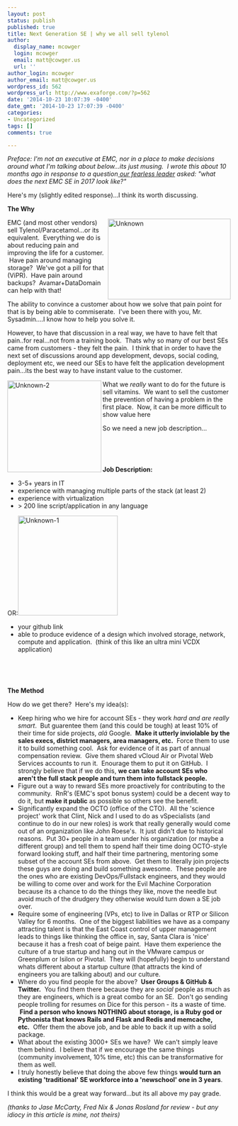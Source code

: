 ```yaml
---
layout: post
status: publish
published: true
title: Next Generation SE | why we all sell tylenol
author:
  display_name: mcowger
  login: mcowger
  email: matt@cowger.us
  url: ''
author_login: mcowger
author_email: matt@cowger.us
wordpress_id: 562
wordpress_url: http://www.exaforge.com/?p=562
date: '2014-10-23 10:07:39 -0400'
date_gmt: '2014-10-23 17:07:39 -0400'
categories:
- Uncategorized
tags: []
comments: true

---
```

<p><em>Preface: I'm not an executive at EMC, nor in a place to make decisions around what I'm talking about below...its just musing.  I wrote this about 10 months ago in response to a question<a href="https://twitter.com/sakacc"> our fearless leader</a> asked: "what does the next EMC SE in 2017 look like?"</em></p>
<p>Here's my (slightly edited response)...I think its worth discussing.</p>
<div>
<p><strong>The Why</strong></p>
<p><img class="alignright size-full wp-image-564" align="right" src="{{ site.baseurl }}/images/2014/10/Unknown.jpeg" alt="Unknown" width="277" height="182" />EMC (and most other vendors) sell Tylenol/Paracetamol...or its equivalent.  Everything we do is about reducing pain and improving the life for a customer.  Have pain around managing storage?  We've got a pill for that (ViPR).  Have pain around backups?  Avamar+DataDomain can help with that!</p>
<p>The ability to convince a customer about how we solve that pain point for that is by being able to commiserate.  I've been there with you, Mr. Sysadmin....I know how to help you solve it.</p>
<p>However, to have that discussion in a real way, we have to have felt that pain..for real...not from a training book.  Thats why so many of our best SEs came from customers - they felt the pain.  I think that in order to have the next set of discussions around app development, devops, social coding, deployment etc, we need our SEs to have felt the application development pain...its the best way to have instant value to the customer.</p>
<p><img align="left" class="alignleft size-full wp-image-567" src="{{ site.baseurl }}/images/2014/10/Unknown-2.jpeg" alt="Unknown-2" width="212" height="207">What we <em>really </em>want to do for the future is sell vitamins.  We want to sell the customer the prevention of having a problem in the first place.  Now, it can be more difficult to show value here</p>
<p>So we need a new job description...</p>
<p>&nbsp;</p>
<p>&nbsp;</p>
</div>
<div><strong>Job Description:</strong></div>
<div></div>
<ul>
<li>3-5+ years in IT</li>
<li>experience with managing multiple parts of the stack (at least 2)</li>
<li>experience with virtualization</li>
<li>&gt; 200 line script/application in any language</li>
</ul>
<div>OR:<a href="{{ site.baseurl }}/images/2014/10/Unknown-1.jpeg"><img class="alignleft size-full wp-image-565" src="{{ site.baseurl }}/images/2014/10/Unknown-1.jpeg" alt="Unknown-1" width="225" height="225" /></a></div>
<ul>
<li>your github link</li>
<li>able to produce evidence of a design which involved storage, network, compute and application.  (think of this like an ultra mini VCDX application)</li>
</ul>
<p>&nbsp;</p>
<p>&nbsp;</p>
<p><strong>The Method </strong></p>
<div>How do we get there?  Here's my idea(s):</div>
<div></div>
<ul>
<li>Keep hiring who we hire for account SEs - they work <em>hard and are really smart</em>.  But guarentee them (and this could be tough) at least 10% of their time for side projects, <em>alá</em> Google.  <b>Make it utterly inviolable by the sales execs, district managers, area managers, etc.</b>  Force them to use it to build something cool.  Ask for evidence of it as part of annual compensation review.  Give them shared vCloud Air or Pivotal Web Services accounts to run it.  Enourage them to put it on GitHub.  I strongly believe that if we do this, <b>we can take account SEs who aren't the full stack people and turn them into fullstack people.</b></li>
<li>Figure out a way to reward SEs more proactively for contributing to the community.  RnR's (EMC's spot bonus system) could be a decent way to do it, but <b>make it public</b> as possible so others see the benefit.</li>
<li>Significantly expand the OCTO (office of the CTO).  All the 'science project' work that Clint, Nick and I used to do as vSpecialists (and continue to do in our new roles) is work that really generally would come out of an organization like John Roese's.  It just didn't due to historical reasons.  Put 30+ people in a team under his organization (or maybe a different group) and tell them to spend half their time doing OCTO-style forward looking stuff, and half their time partnering, mentoring some subset of the account SEs from above.  Get them to literally join projects these guys are doing and build something awesome.  These people are the ones who are existing DevOps/Fullstack engineers, and they would be willing to come over and work for the Evil Machine Corporation because its a chance to do the things they like, move the needle but avoid much of the drudgery they otherwise would turn down a SE job over.</li>
<li>Require some of engineering (VPs, etc) to live in Dallas or RTP or Silicon Valley for 6 months.  One of the biggest liabilities we have as a company attracting talent is that the East Coast control of upper management leads to things like thinking the office in, say, Santa Clara is 'nice' because it has a fresh coat of beige paint.  Have them experience the culture of a true startup and hang out in the VMware campus or Greenplum or Isilon or Pivotal.  They will (hopefully) begin to understand whats different about a startup culture (that attracts the kind of engineers you are talking about) and our culture.</li>
<li>Where do you find people for the above?  <b>User Groups &amp; GitHub &amp; Twitter.</b>  You find them there because they are <em>social</em> people as much as they are engineers, which is a great combo for an SE.  Don't go sending people trolling for resumes on Dice for this person - its a waste of time.  <b>Find a person who knows NOTHING about storage, is a Ruby god or Pythonista that knows Rails and Flask and Redis and memcache, etc.</b>  Offer them the above job, and be able to back it up with a solid package.</li>
<li>What about the existing 3000+ SEs we have?  We can't simply leave them behind.  I believe that if we encourage the same things (community involvement, 10% time, etc) this can be transformative for them as well.</li>
<li>I truly honestly believe that doing the above few things <b>would turn an existing 'traditional' SE workforce into a 'newschool' one in 3 years</b>.</li>
</ul>
<p>I think this would be a great way forward...but its all above my pay grade.</p>
<p><em>(thanks to Jase McCarty, Fred Nix &amp; Jonas Rosland for review - but any idiocy in this article is mine, not </em><i>theirs)</i></p>
